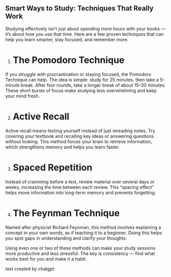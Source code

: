 
## Smart Ways to Study: Techniques That Really Work

Studying effectively isn’t just about spending more hours with your books — it’s about how you use that time. Here are a few proven techniques that can help you learn smarter, stay focused, and remember more.

1. # The Pomodoro Technique

If you struggle with procrastination or staying focused, the Pomodoro Technique can help. The idea is simple: study for 25 minutes, then take a 5-minute break. After four rounds, take a longer break of about 15–30 minutes. These short bursts of focus make studying less overwhelming and keep your mind fresh.

2. # Active Recall

Active recall means testing yourself instead of just rereading notes. Try covering your textbook and recalling key ideas or answering questions without looking. This method forces your brain to retrieve information, which strengthens memory and helps you learn faster.

3. # Spaced Repetition

Instead of cramming before a test, review material over several days or weeks, increasing the time between each review. This “spacing effect” helps move information into long-term memory and prevents forgetting.

4. # The Feynman Technique

Named after physicist Richard Feynman, this method involves explaining a concept in your own words, as if teaching it to a beginner. Doing this helps you spot gaps in understanding and clarify your thoughts.

Using even one or two of these methods can make your study sessions more productive and less stressful. The key is consistency — find what works best for you and make it a habit.
   





   text created by chatgpt